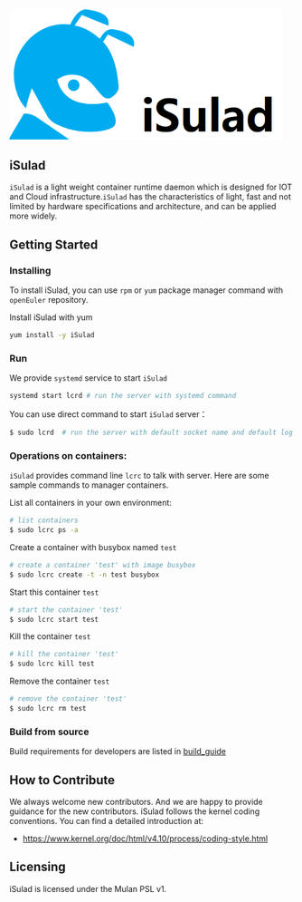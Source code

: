 <img src="logo/isula-logo.png" alt="iSulad" style="zoom:80%;" />

## iSulad

`iSulad` is a light weight container runtime daemon which is designed for IOT and Cloud infrastructure.`iSulad` has the characteristics of light, fast and not limited by hardware specifications and architecture, and can be applied more widely.

## Getting Started

### Installing
To install iSulad, you can use `rpm` or `yum` package manager command with `openEuler` repository.

Install iSulad with yum
```sh
yum install -y iSulad
```

### Run
We provide `systemd` service to start `iSulad`
```sh
systemd start lcrd # run the server with systemd command
```

You can use direct command to start `iSulad` server：
```sh
$ sudo lcrd  # run the server with default socket name and default log level and images manage function
```
### Operations on containers:
`iSulad` provides command line `lcrc` to talk with server.
Here are some sample commands to manager containers.

List all containers in your own environment:
```sh
# list containers
$ sudo lcrc ps -a   
```

Create a container with busybox named `test`
```sh
# create a container 'test' with image busybox       
$ sudo lcrc create -t -n test busybox  
```

Start this container `test`
```sh
# start the container 'test'          
$ sudo lcrc start test                
```
Kill the container `test`
```sh
# kill the container 'test'   
$ sudo lcrc kill test  
```
Remove the container `test`
```sh
# remove the container 'test'     
$ sudo lcrc rm test                        
```

### Build from source
Build requirements for developers are listed in [build_guide](./docs/build_guide.md)

## How to Contribute

We always welcome new contributors. And we are happy to provide guidance for the new contributors.
iSulad follows the kernel coding conventions. You can find a detailed introduction at:

- https://www.kernel.org/doc/html/v4.10/process/coding-style.html

## Licensing

iSulad is licensed under the Mulan PSL v1.
